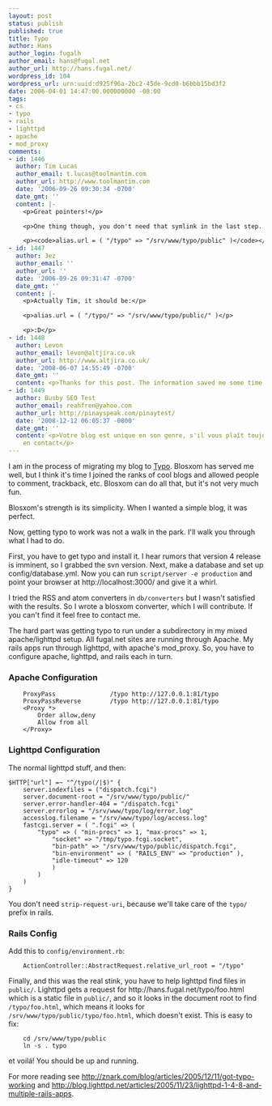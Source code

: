 ```yaml
---
layout: post
status: publish
published: true
title: Typo
author: Hans
author_login: fugalh
author_email: hans@fugal.net
author_url: http://hans.fugal.net/
wordpress_id: 104
wordpress_url: urn:uuid:d925f96a-2bc2-45de-9cd0-b6bbb15bd3f2
date: 2006-04-01 14:47:00.000000000 -08:00
tags:
- cs
- typo
- rails
- lighttpd
- apache
- mod_proxy
comments:
- id: 1446
  author: Tim Lucas
  author_email: t.lucas@toolmantim.com
  author_url: http://www.toolmantim.com
  date: '2006-09-26 09:30:34 -0700'
  date_gmt: ''
  content: |-
    <p>Great pointers!</p>

    <p>One thing though, you don't need that symlink in the last step... just be sure to include mod_alias in lighttpd and then just do:</p>

    <p><code>alias.url = ( "/typo" => "/srv/www/typo/public" )</code></p>
- id: 1447
  author: Jez
  author_email: ''
  author_url: ''
  date: '2006-09-26 09:31:47 -0700'
  date_gmt: ''
  content: |-
    <p>Actually Tim, it should be:</p>

    <p>alias.url = ( "/typo/" => "/srv/www/typo/public/" )</p>

    <p>:D</p>
- id: 1448
  author: Levon
  author_email: levon@altjira.co.uk
  author_url: http://www.altjira.co.uk/
  date: '2008-06-07 14:55:49 -0700'
  date_gmt: ''
  content: <p>Thanks for this post. The information saved me some time :)</p>
- id: 1449
  author: Busby SEO Test
  author_email: reahfren@yahoo.com
  author_url: http://pinayspeak.com/pinaytest/
  date: '2008-12-12 06:05:37 -0800'
  date_gmt: ''
  content: <p>Votre blog est unique en son genre, s'il vous plaît toujours rester
    en contact</p>
---
```

<p>I am in the process of migrating my blog to <a href="http://www.typosphere.org/">Typo</a>. Blosxom has served me well, but I think it's time I joined the ranks of cool blogs and allowed people to comment, trackback, etc. Blosxom can do all that, but it's not very much fun. </p>

<p>Blosxom's strength is its simplicity. When I wanted a simple blog, it was perfect.</p>

<p>Now, getting typo to work was not a walk in the park. I'll walk you through what I had to do.</p>

<p>First, you have to get typo and install it. I hear rumors that version 4 release is imminent, so I grabbed the svn version. Next, make a database and set up config/database.yml. Now you can run <code>script/server -e production</code> and point your browser at http://localhost:3000/ and give it a whirl.</p>

<p>I tried the RSS and atom converters in <code>db/converters</code> but I wasn't satisfied with the results. So I wrote a blosxom converter, which I will contribute. If you can't find it feel free to contact me.</p>

<p>The hard part was getting typo to run under a subdirectory in my mixed apache/lighttpd setup. All fugal.net sites are running through Apache. My rails apps run through lighttpd, with apache's mod_proxy.  So, you have to configure apache, lighttpd, and rails each in turn.</p>

<h3>Apache Configuration</h3>

<pre><code>    ProxyPass               /typo http://127.0.0.1:81/typo
    ProxyPassReverse        /typo http://127.0.0.1:81/typo
    &lt;Proxy *&gt;
        Order allow,deny
        Allow from all
    &lt;/Proxy&gt;
</code></pre>

<h3>Lighttpd Configuration</h3>

<p>The normal lighttpd stuff, and then:
<code><pre>
$HTTP["url"] =~ "^/typo(/|$)" {
    server.indexfiles = ("dispatch.fcgi")
    server.document-root = "/srv/www/typo/public/"
    server.error-handler-404 = "/dispatch.fcgi"
    server.errorlog = "/srv/www/typo/log/error.log"
    accesslog.filename = "/srv/www/typo/log/access.log"
    fastcgi.server = ( ".fcgi" => (
        "typo" => ( "min-procs" => 1, "max-procs" => 1,
            "socket" => "/tmp/typo.fcgi.socket",
            "bin-path" => "/srv/www/typo/public/dispatch.fcgi",
            "bin-environment" => ( "RAILS_ENV" => "production" ),
            "idle-timeout" => 120
            )
        )
    )
}
</pre></code></p>

<p>You don't need <code>strip-request-uri</code>, because we'll take care of the <code>typo/</code> prefix in rails.</p>

<h3>Rails Config</h3>

<p>Add this to <code>config/environment.rb</code>:</p>

<pre><code>    ActionController::AbstractRequest.relative_url_root = "/typo"
</code></pre>

<p>Finally, and this was the real stink, you have to help lighttpd find files in <code>public/</code>. Lighttpd gets a request for http://hans.fugal.net/typo/foo.html which is a static file in <code>public/</code>, and so it looks in the document root to find <code>/typo/foo.html</code>, which means it looks for <code>/srv/www/typo/public/typo/foo.html</code>, which doesn't exist. This is easy to fix:</p>

<pre><code>    cd /srv/www/typo/public
    ln -s . typo
</code></pre>

<p>et voil&aacute;! You should be up and running.</p>

<p>For more reading see <a href="http://znark.com/blog/articles/2005/12/11/got-typo-working">http://znark.com/blog/articles/2005/12/11/got-typo-working</a> and <a href="http://blog.lighttpd.net/articles/2005/11/23/lighttpd-1-4-8-and-multiple-rails-apps">http://blog.lighttpd.net/articles/2005/11/23/lighttpd-1-4-8-and-multiple-rails-apps</a>.</p>

